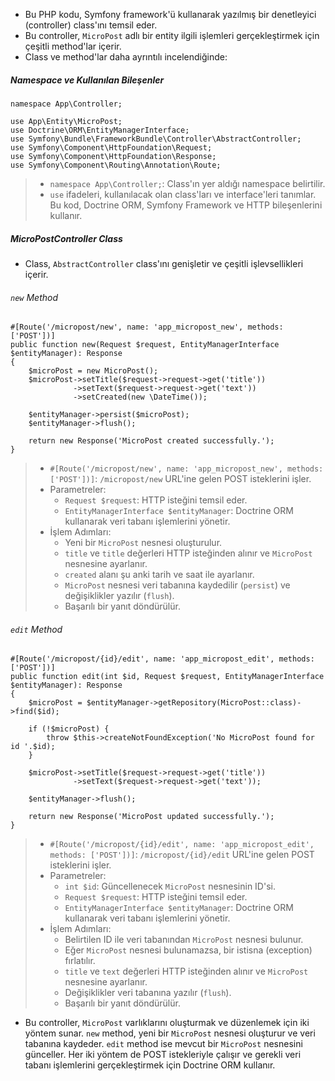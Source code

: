 + Bu PHP kodu, Symfony framework'ü kullanarak yazılmış bir denetleyici (controller) class'ını temsil eder.
+ Bu controller, `MicroPost` adlı bir entity ilgili işlemleri gerçekleştirmek için çeşitli method'lar içerir.
+ Class ve method'lar daha ayrıntılı incelendiğinde:

##### Namespace ve Kullanılan Bileşenler
~~~~~~~
namespace App\Controller;

use App\Entity\MicroPost;
use Doctrine\ORM\EntityManagerInterface;
use Symfony\Bundle\FrameworkBundle\Controller\AbstractController;
use Symfony\Component\HttpFoundation\Request;
use Symfony\Component\HttpFoundation\Response;
use Symfony\Component\Routing\Annotation\Route;
~~~~~~~
> + `namespace App\Controller;`: Class'ın yer aldığı namespace belirtilir.
> + `use` ifadeleri, kullanılacak olan class'ları ve interface'leri tanımlar. Bu kod, Doctrine ORM, Symfony Framework ve HTTP bileşenlerini kullanır.

##### MicroPostController Class
+ Class, `AbstractController` class'ını genişletir ve çeşitli işlevsellikleri içerir.

###### `new` Method
~~~~~~~
#[Route('/micropost/new', name: 'app_micropost_new', methods: ['POST'])]
public function new(Request $request, EntityManagerInterface $entityManager): Response
{
    $microPost = new MicroPost();
    $microPost->setTitle($request->request->get('title'))
              ->setText($request->request->get('text'))
              ->setCreated(new \DateTime());

    $entityManager->persist($microPost);
    $entityManager->flush();

    return new Response('MicroPost created successfully.');
}
~~~~~~~
> + `#[Route('/micropost/new', name: 'app_micropost_new', methods: ['POST'])]`: `/micropost/new` URL'ine gelen POST isteklerini işler.
> + Parametreler:
>   - `Request $request`: HTTP isteğini temsil eder.
>   - `EntityManagerInterface $entityManager`: Doctrine ORM kullanarak veri tabanı işlemlerini yönetir.
> + İşlem Adımları:
>   - Yeni bir `MicroPost` nesnesi oluşturulur.
>   - `title` ve `title` değerleri HTTP isteğinden alınır ve `MicroPost` nesnesine ayarlanır.
>   - `created` alanı şu anki tarih ve saat ile ayarlanır.
>   - `MicroPost` nesnesi veri tabanına kaydedilir (`persist`) ve değişiklikler yazılır (`flush`).
>   - Başarılı bir yanıt döndürülür.

###### `edit` Method
~~~~~~~
#[Route('/micropost/{id}/edit', name: 'app_micropost_edit', methods: ['POST'])]
public function edit(int $id, Request $request, EntityManagerInterface $entityManager): Response
{
    $microPost = $entityManager->getRepository(MicroPost::class)->find($id);

    if (!$microPost) {
        throw $this->createNotFoundException('No MicroPost found for id '.$id);
    }

    $microPost->setTitle($request->request->get('title'))
              ->setText($request->request->get('text'));

    $entityManager->flush();

    return new Response('MicroPost updated successfully.');
}
~~~~~~~
> + `#[Route('/micropost/{id}/edit', name: 'app_micropost_edit', methods: ['POST'])]`: `/micropost/{id}/edit` URL'ine gelen POST isteklerini işler.
> + Parametreler:
>   - `int $id`: Güncellenecek `MicroPost` nesnesinin ID'si.
>   - `Request $request`: HTTP isteğini temsil eder.
>   - `EntityManagerInterface $entityManager`: Doctrine ORM kullanarak veri tabanı işlemlerini yönetir.
> + İşlem Adımları:
>   - Belirtilen ID ile veri tabanından `MicroPost` nesnesi bulunur.
>   - Eğer `MicroPost` nesnesi bulunamazsa, bir istisna (exception) fırlatılır.
>   - `title` ve `text` değerleri HTTP isteğinden alınır ve `MicroPost` nesnesine ayarlanır.
>   - Değişiklikler veri tabanına yazılır (`flush`).
>   - Başarılı bir yanıt döndürülür.

+ Bu controller, `MicroPost` varlıklarını oluşturmak ve düzenlemek için iki yöntem sunar. `new` method, yeni bir `MicroPost` nesnesi oluşturur ve veri tabanına kaydeder. `edit` method ise mevcut bir `MicroPost` nesnesini günceller. Her iki yöntem de POST istekleriyle çalışır ve gerekli veri tabanı işlemlerini gerçekleştirmek için Doctrine ORM kullanır.
